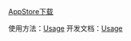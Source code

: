 
[AppStore下载](https://itunes.apple.com/cn/app/app%E8%AE%A1%E5%88%92/id1158663523?mt=8)


使用方法：[Usage](https://github.com/github-xiaogang/woodpecker/edit/master/usage.md)
开发文档：[Usage](https://github.com/github-xiaogang/woodpecker/edit/master/developer.md)

